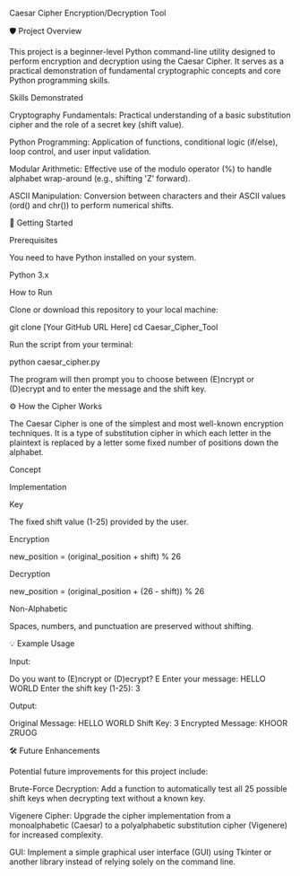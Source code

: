 Caesar Cipher Encryption/Decryption Tool

🛡️ Project Overview

This project is a beginner-level Python command-line utility designed to perform encryption and decryption using the Caesar Cipher. It serves as a practical demonstration of fundamental cryptographic concepts and core Python programming skills.

Skills Demonstrated

Cryptography Fundamentals: Practical understanding of a basic substitution cipher and the role of a secret key (shift value).

Python Programming: Application of functions, conditional logic (if/else), loop control, and user input validation.

Modular Arithmetic: Effective use of the modulo operator (%) to handle alphabet wrap-around (e.g., shifting 'Z' forward).

ASCII Manipulation: Conversion between characters and their ASCII values (ord() and chr()) to perform numerical shifts.

🚀 Getting Started

Prerequisites

You need to have Python installed on your system.

Python 3.x

How to Run

Clone or download this repository to your local machine:

git clone [Your GitHub URL Here]
cd Caesar_Cipher_Tool


Run the script from your terminal:

python caesar_cipher.py


The program will then prompt you to choose between (E)ncrypt or (D)ecrypt and to enter the message and the shift key.

⚙️ How the Cipher Works

The Caesar Cipher is one of the simplest and most well-known encryption techniques. It is a type of substitution cipher in which each letter in the plaintext is replaced by a letter some fixed number of positions down the alphabet.

Concept

Implementation

Key

The fixed shift value (1-25) provided by the user.

Encryption

new_position = (original_position + shift) % 26

Decryption

new_position = (original_position + (26 - shift)) % 26

Non-Alphabetic

Spaces, numbers, and punctuation are preserved without shifting.

💡 Example Usage

Input:

Do you want to (E)ncrypt or (D)ecrypt? E
Enter your message: HELLO WORLD
Enter the shift key (1-25): 3


Output:

Original Message: HELLO WORLD
Shift Key: 3
Encrypted Message: KHOOR ZRUOG


🛠️ Future Enhancements

Potential future improvements for this project include:

Brute-Force Decryption: Add a function to automatically test all 25 possible shift keys when decrypting text without a known key.

Vigenere Cipher: Upgrade the cipher implementation from a monoalphabetic (Caesar) to a polyalphabetic substitution cipher (Vigenere) for increased complexity.

GUI: Implement a simple graphical user interface (GUI) using Tkinter or another library instead of relying solely on the command line.
